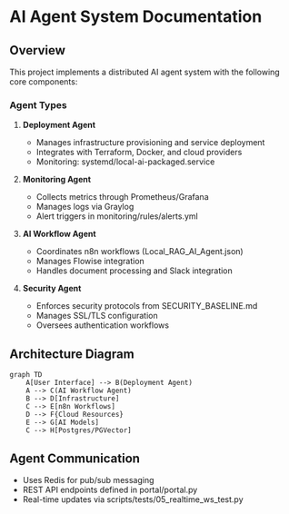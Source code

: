 # AI Agent System Documentation

## Overview
This project implements a distributed AI agent system with the following core components:

### Agent Types
1. **Deployment Agent**
   - Manages infrastructure provisioning and service deployment
   - Integrates with Terraform, Docker, and cloud providers
   - Monitoring: systemd/local-ai-packaged.service

2. **Monitoring Agent**
   - Collects metrics through Prometheus/Grafana
   - Manages logs via Graylog
   - Alert triggers in monitoring/rules/alerts.yml

3. **AI Workflow Agent**
   - Coordinates n8n workflows (Local_RAG_AI_Agent.json)
   - Manages Flowise integration
   - Handles document processing and Slack integration

4. **Security Agent**
   - Enforces security protocols from SECURITY_BASELINE.md
   - Manages SSL/TLS configuration
   - Oversees authentication workflows

## Architecture Diagram
```mermaid
graph TD
    A[User Interface] --> B(Deployment Agent)
    A --> C(AI Workflow Agent)
    B --> D[Infrastructure]
    C --> E[n8n Workflows]
    D --> F{Cloud Resources}
    E --> G[AI Models]
    C --> H[Postgres/PGVector]
```

## Agent Communication
- Uses Redis for pub/sub messaging
- REST API endpoints defined in portal/portal.py
- Real-time updates via scripts/tests/05_realtime_ws_test.py
